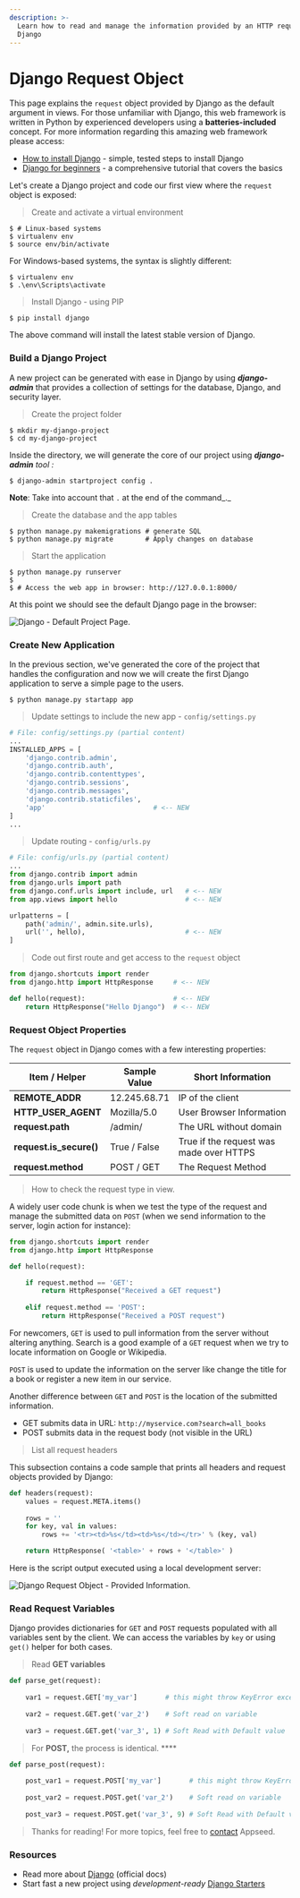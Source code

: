 ```yaml
---
description: >-
  Learn how to read and manage the information provided by an HTTP request in
  Django
---
```


# Django Request Object

This page explains the `request` object provided by Django as the default argument in views. For those unfamiliar with Django, this web framework is written in Python by experienced developers using a **batteries-included** concept. For more information regarding this amazing web framework please access:

* [How to install Django](django-how-to-install.md) - simple, tested steps to install Django
* [Django for beginners](django-for-beginners.md) - a comprehensive tutorial that covers the basics

Let's create a Django project and code our first view where the `request` object is exposed:

> Create and activate a virtual environment

```
$ # Linux-based systems
$ virtualenv env
$ source env/bin/activate  
```

For Windows-based systems, the syntax is slightly different:

```
$ virtualenv env
$ .\env\Scripts\activate
```

> Install Django - using PIP

```
$ pip install django
```

The above command will install the latest stable version of Django.

### Build a Django Project <a href="#build-a-django-project" id="build-a-django-project"></a>

A new project can be generated with ease in Django by using _**django-admin**_ that provides a collection of settings for the database, Django, and security layer.

> Create the project folder

```
$ mkdir my-django-project
$ cd my-django-project
```

&#x20;Inside the directory, we will generate the core of our project using _**django-admin** tool :_

```
$ django-admin startproject config .
```

&#x20;**Note**: Take into account that `.` at the end of the command_._

> Create the database and the app tables

```
$ python manage.py makemigrations # generate SQL
$ python manage.py migrate        # Apply changes on database   
```

> Start the application

```
$ python manage.py runserver 
$
$ # Access the web app in browser: http://127.0.0.1:8000/
```

At this point we should see the default Django page in the browser:

![Django - Default Project Page.](../../.gitbook/assets/django-framework-cover.jpg)



### Create New Application

In the previous section, we've generated the core of the project that handles the configuration and now we will create the first Django application to serve a simple page to the users.&#x20;

```
$ python manage.py startapp app
```

> Update settings to include the new app - `config/settings.py`

```python
# File: config/settings.py (partial content)
...
INSTALLED_APPS = [
    'django.contrib.admin',
    'django.contrib.auth',
    'django.contrib.contenttypes',
    'django.contrib.sessions',
    'django.contrib.messages',
    'django.contrib.staticfiles',
    'app'                           # <-- NEW
]
...
```

> Update routing - `config/urls.py`

```python
# File: config/urls.py (partial content)
...
from django.contrib import admin
from django.urls import path
from django.conf.urls import include, url   # <-- NEW
from app.views import hello                 # <-- NEW

urlpatterns = [
    path('admin/', admin.site.urls),
    url('', hello),                         # <-- NEW
]
```

> Code out first route and get access to the `request` object

```python
from django.shortcuts import render
from django.http import HttpResponse     # <-- NEW

def hello(request):                      # <-- NEW    
    return HttpResponse("Hello Django")  # <-- NEW   
```



### Request Object Properties

The `request` object in Django comes with a few interesting properties:&#x20;

| Item / Helper            | Sample Value | Short Information                       |
| ------------------------ | ------------ | --------------------------------------- |
| **REMOTE\_ADDR**         | 12.245.68.71 | IP of the client                        |
| **HTTP\_USER\_AGENT**    | Mozilla/5.0  | User Browser Information                |
| **request.path**         | /admin/      | The URL without domain                  |
| **request.is\_secure()** | True / False | True if the request was made over HTTPS |
| **request.method**       | POST / GET   | The Request Method                      |

> How to check the request type in view.

A widely user code chunk is when we test the type of the request and manage the submitted data on `POST` (when we send information to the server, login action for instance):

```python
from django.shortcuts import render
from django.http import HttpResponse     

def hello(request):

    if request.method == 'GET':    
        return HttpResponse("Received a GET request")
        
    elif request.method == 'POST':    
        return HttpResponse("Received a POST request")
```

For newcomers, `GET` is used to pull information from the server without altering anything. Search is a good example of a `GET` request when we try to locate information on Google or Wikipedia.&#x20;

`POST` is used to update the information on the server like change the title for a book or register a new item in our service.

Another difference between `GET` and `POST` is the location of the submitted information.&#x20;

* GET submits data in URL: `http://myservice.com?search=all_books`
* POST submits data in the request body (not visible in the URL)

> List all request headers

This subsection contains a code sample that prints all headers and request objects provided by Django:

```python
def headers(request): 
    values = request.META.items() 
    
    rows = ''
    for key, val in values:
        rows += '<tr><td>%s</td><td>%s</td></tr>' % (key, val)

    return HttpResponse( '<table>' + rows + '</table>' )
```

Here is the script output executed using a local development server:

![Django Request Object - Provided Information.](../../.gitbook/assets/djang-request-headers.jpg)

### Read Request Variables

Django provides dictionaries for `GET` and `POST` requests populated with all variables sent by the client. We can access the variables by `key` or using `get()` helper for both cases.&#x20;

> Read **GET variables**

```python
def parse_get(request):
    
    var1 = request.GET['my_var']       # this might throw KeyError exception
    
    var2 = request.GET.get('var_2')    # Soft read on variable
    
    var3 = request.GET.get('var_3', 1) # Soft Read with Default value     
```

> For **POST,** the process is identical. ****&#x20;

```python
def parse_post(request):
    
    post_var1 = request.POST['my_var']       # this might throw KeyError exception
    
    post_var2 = request.POST.get('var_2')    # Soft read on variable
    
    post_var3 = request.POST.get('var_3', 9) # Soft Read with Default value     
```



> Thanks for reading! For more topics, feel free to [contact](https://appseed.us/support) Appseed.&#x20;



### Resources&#x20;

* Read more about [Django](https://www.djangoproject.com) (official docs)
* Start fast a new project using _development-ready_ [Django Starters](https://appseed.us/admin-dashboards/django)&#x20;

